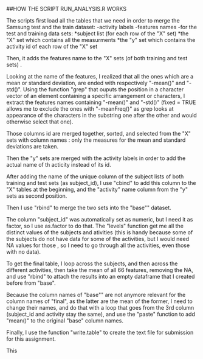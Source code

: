 ##HOW THE SCRIPT RUN_ANALYSIS.R WORKS

The scripts first load all the tables that we need in order to merge the Samsung test and the train dataset:
  -activity labels
  -features names
  -for the test and training data sets:
    *subject list (for each row of the "X" set)
    *the "X" set which contains all the measurments
    *the "y" set which contains the activity id of each row of the "X" set

Then, it adds the features name to the "X" sets (of both training and test sets) .

Looking at the name of the features, I realized that all the ones which are a mean or standard deviation, are ended with respectively "-mean()" and "-std()". Using the function "grep" that ouputs the position in a character vector of an element containing a specific arrangement or characters, I extract the features names containing "-mean()" and "-std()" (fixed = TRUE allows me to exclude the ones with "-meanFreq()" as grep looks at appearance of the characters in the substring one after the other and would otherwise select that one).

Those columns id are merged together, sorted, and selected from the "X" sets with column names : only the measures for the mean and standard deviations are taken.

Then the "y" sets are merged with the activity labels in order to add the actual name of th acticity instead of its id.

After adding the name of the unique column of the subject lists of both training and test sets (as subject_id), I use "cbind" to add this column to the "X" tables at the beginning, and the "activity" name column from the "y" sets as second position.

Then I use "rbind" to merge the two sets into the "base"" dataset.

The column "subject_id" was automatically set as numeric, but I need it as factor, so I use as.factor to do that. The "levels" function get me all the distinct values of the subjects and ativities (this is handy because some of the subjects do not have data for some of the activities, but I would need NA values for those , so I need to go through all the activities, even those with no data).

To get the final table, I loop across the subjects, and then across the different activities, then take the mean of all 66 features, removing the NA, and use "rbind" to attach the results into an empty dataframe that I created before from "base".

Because the column names of "base"" are not anymore relevant for the column names of "final", as the latter are the mean of the former, I need to change their names, and do that with a loop that goes from the 3rd column (subject_id and activity stay the same), and use the "paste" function to add "mean()" to the original "base" column names.

Finally, I use the function "write.table" to create the text file for submission for this assignment.

This 

